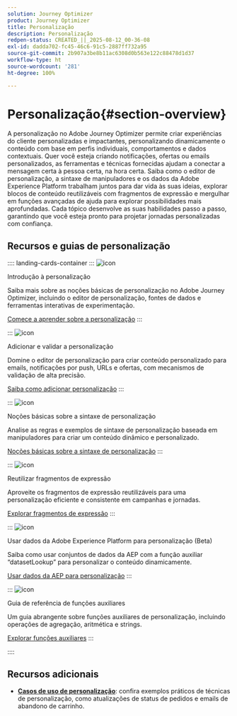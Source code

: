 ```yaml
---
solution: Journey Optimizer
product: Journey Optimizer
title: Personalização
description: Personalização
redpen-status: CREATED_||_2025-08-12_00-36-08
exl-id: dadda702-fc45-46c6-91c5-2887ff732a95
source-git-commit: 2b907a3be8b11ac6308d0b563e122c88478d1d37
workflow-type: ht
source-wordcount: '281'
ht-degree: 100%

---
```


# Personalização{#section-overview}

A personalização no Adobe Journey Optimizer permite criar experiências do cliente personalizadas e impactantes, personalizando dinamicamente o conteúdo com base em perfis individuais, comportamentos e dados contextuais. Quer você esteja criando notificações, ofertas ou emails personalizados, as ferramentas e técnicas fornecidas ajudam a conectar a mensagem certa à pessoa certa, na hora certa. Saiba como o editor de personalização, a sintaxe de manipuladores e os dados da Adobe Experience Platform trabalham juntos para dar vida às suas ideias, explorar blocos de conteúdo reutilizáveis com fragmentos de expressão e mergulhar em funções avançadas de ajuda para explorar possibilidades mais aprofundadas. Cada tópico desenvolve as suas habilidades passo a passo, garantindo que você esteja pronto para projetar jornadas personalizadas com confiança.

## Recursos e guias de personalização

:::: landing-cards-container
:::
![icon](https://cdn.experienceleague.adobe.com/icons/circle-play.svg?lang=pt-BR)

Introdução à personalização

Saiba mais sobre as noções básicas de personalização no Adobe Journey Optimizer, incluindo o editor de personalização, fontes de dados e ferramentas interativas de experimentação.

[Comece a aprender sobre a personalização](../using/personalization/personalize.md)
:::

:::
![icon](https://cdn.experienceleague.adobe.com/icons/list-check.svg?lang=pt-BR)

Adicionar e validar a personalização

Domine o editor de personalização para criar conteúdo personalizado para emails, notificações por push, URLs e ofertas, com mecanismos de validação de alta precisão.

[Saiba como adicionar personalização](../using/personalization/personalization-build-expressions.md)
:::

:::
![icon](https://cdn.experienceleague.adobe.com/icons/code-branch.svg)

Noções básicas sobre a sintaxe de personalização

Analise as regras e exemplos de sintaxe de personalização baseada em manipuladores para criar um conteúdo dinâmico e personalizado.

[Noções básicas sobre a sintaxe de personalização](../using/personalization/personalization-syntax.md)
:::

:::
![icon](https://cdn.experienceleague.adobe.com/icons/puzzle-piece.svg?lang=pt-BR)

Reutilizar fragmentos de expressão

Aproveite os fragmentos de expressão reutilizáveis para uma personalização eficiente e consistente em campanhas e jornadas.

[Explorar fragmentos de expressão](../using/personalization/use-expression-fragments.md)
:::

:::
![icon](https://cdn.experienceleague.adobe.com/icons/database.svg)

Usar dados da Adobe Experience Platform para personalização (Beta)

Saiba como usar conjuntos de dados da AEP com a função auxiliar “datasetLookup” para personalizar o conteúdo dinamicamente.

[Usar dados da AEP para personalização](../using/personalization/aep-data-perso.md)
:::

:::
![icon](https://cdn.experienceleague.adobe.com/icons/screwdriver-wrench.svg)

Guia de referência de funções auxiliares

Um guia abrangente sobre funções auxiliares de personalização, incluindo operações de agregação, aritmética e strings.

[Explorar funções auxiliares](functions-landing-page.md)
:::

::::


## Recursos adicionais

- **[Casos de uso de personalização](personalization-use-cases-landing-page.md)**: confira exemplos práticos de técnicas de personalização, como atualizações de status de pedidos e emails de abandono de carrinho.

